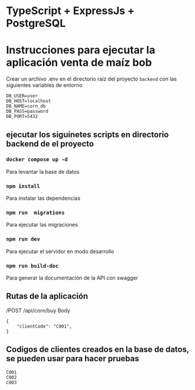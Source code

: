 # TypeScript + ExpressJs + PostgreSQL

# Instrucciones para ejecutar la  aplicación venta de maíz bob

Crear un archivo .env en el directorio raíz del proyecto `backend` con las siguientes variables de entorno

```
DB_USER=user
DB_HOST=localhost
DB_NAME=corn_db
DB_PASS=password
DB_PORT=5432
``` 
## ejecutar los siguinetes scripts en directorio backend de el proyecto


### `docker compose up -d` 
Para levantar la base de datos

### `npm install`
Para instalar las dependencias

### `npm run  migrations`
Para ejecutar las migraciones

### `npm run dev`
Para ejecutar el servidor en modo desarrollo

### `npm run build-doc`
Para generar la documentación de la API con swagger

## Rutas de la aplicación
/POST /api/corn/buy
Body
```
{
    "clientCode": "C001",
}
```
## Codigos de clientes creados en la base de datos, se pueden usar para hacer pruebas
```
C001
C002
C003
```